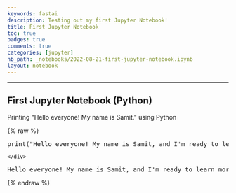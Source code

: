 ```yaml
---
keywords: fastai
description: Testing out my first Jupyter Notebook!
title: First Jupyter Notebook
toc: true 
badges: true
comments: true
categories: [jupyter]
nb_path: _notebooks/2022-08-21-first-jupyter-notebook.ipynb
layout: notebook
---
```


<!--
#################################################
### THIS FILE WAS AUTOGENERATED! DO NOT EDIT! ###
#################################################
# file to edit: _notebooks/2022-08-21-first-jupyter-notebook.ipynb
-->

<div class="container" id="notebook-container">
        
<div class="cell border-box-sizing text_cell rendered"><div class="inner_cell">
<div class="text_cell_render border-box-sizing rendered_html">
<hr>
<h2 id="First-Jupyter-Notebook-(Python)">First Jupyter Notebook (Python)<a class="anchor-link" href="#First-Jupyter-Notebook-(Python)"> </a></h2><p>Printing "Hello everyone! My name is Samit." using Python</p>

</div>
</div>
</div>
    {% raw %}
    
<div class="cell border-box-sizing code_cell rendered">
<div class="input">

<div class="inner_cell">
    <div class="input_area">
<div class=" highlight hl-ipython3"><pre><span></span><span class="nb">print</span><span class="p">(</span><span class="s2">&quot;Hello everyone! My name is Samit, and I&#39;m ready to learn more about Python and its concepts.&quot;</span><span class="p">)</span>
</pre></div>

    </div>
</div>
</div>

<div class="output_wrapper">
<div class="output">

<div class="output_area">

<div class="output_subarea output_stream output_stdout output_text">
<pre>Hello everyone! My name is Samit, and I&#39;m ready to learn more about Python and its concepts.
</pre>
</div>
</div>

</div>
</div>

</div>
    {% endraw %}

</div>
 

